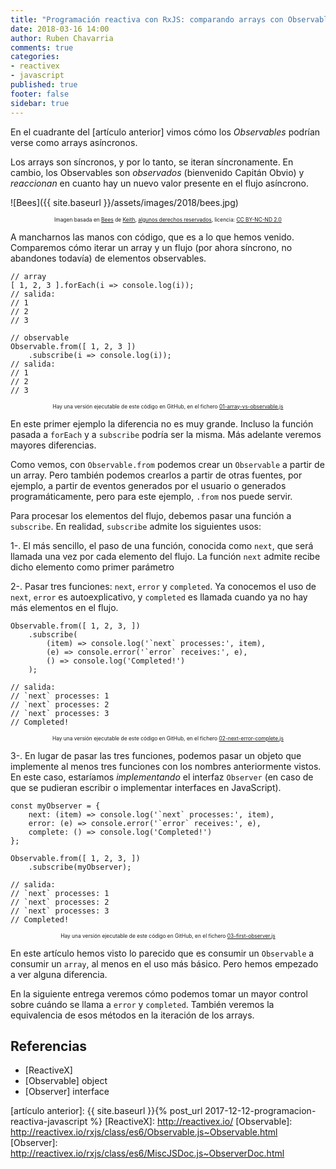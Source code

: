 ```yaml
---
title: "Programación reactiva con RxJS: comparando arrays con Observables"
date: 2018-03-16 14:00
author: Ruben Chavarria
comments: true
categories: 
- reactivex
- javascript
published: true
footer: false
sidebar: true
---
```


En el cuadrante del [artículo anterior] vimos cómo los *Observables* podrían
verse como arrays asíncronos.

Los arrays son síncronos, y por lo tanto, se iteran síncronamente. En cambio,
los Observables son *observados* (bienvenido Capitán Obvio) y *reaccionan* en
cuanto hay un nuevo valor presente en el flujo asíncrono.

![Bees]({{ site.baseurl }}/assets/images/2018/bees.jpg)

<div style="text-align: center">
  <span style="font-size: 60%">
Imagen basada en <a href="https://flic.kr/p/JXSQNN">Bees</a> de <a href="https://www.flickr.com/photos/kbphoto/">Keith</a>, <a href="https://creativecommons.org/licenses/by-nc-nd/2.0/">algunos derechos reservados</a>, licencia: <a href="https://creativecommons.org/licenses/by-nc-nd/2.0/">CC BY-NC-ND 2.0</a>
  </span>
</div>

<!-- more -->

A mancharnos las manos con código, que es a lo que hemos venido. Comparemos
cómo iterar un array y un flujo (por ahora síncrono, no abandones todavía) de
elementos observables.

```
// array
[ 1, 2, 3 ].forEach(i => console.log(i));
// salida:
// 1
// 2
// 3

// observable
Observable.from([ 1, 2, 3 ])
    .subscribe(i => console.log(i));
// salida:
// 1
// 2
// 3
```

<div style="text-align: center">
  <span style="font-size: 60%">
    Hay una versión ejecutable de este código en GitHub, en el fichero <a href="https://github.com/rchavarria/reactive-programming-rxjs/blob/master/02-arrays-vs-observables/01-array-vs-observable.js">01-array-vs-observable.js</a>
  </span>
</div>

En este primer ejemplo la diferencia no es muy grande. Incluso la función
pasada a `forEach` y a `subscribe` podría ser la misma. Más adelante veremos
mayores diferencias.

Como vemos, con `Observable.from` podemos crear un `Observable` a partir de un
array. Pero también podemos crearlos a partir de otras fuentes, por ejemplo, a
partir de eventos generados por el usuario o generados programáticamente, pero
para este ejemplo, `.from` nos puede servir.

Para procesar los elementos del flujo, debemos pasar una función a `subscribe`.
En realidad, `subscribe` admite los siguientes usos:

1-. El más sencillo, el paso de una función, conocida como `next`, que será
llamada una vez por cada elemento del flujo. La función `next` admite recibe
dicho elemento como primer parámetro

2-. Pasar tres funciones: `next`, `error` y `completed`. Ya conocemos el uso de
`next`, `error` es autoexplicativo, y `completed` es llamada cuando ya no hay
más elementos en el flujo.

```
Observable.from([ 1, 2, 3, ])
    .subscribe(
        (item) => console.log('`next` processes:', item),
        (e) => console.error('`error` receives:', e),
        () => console.log('Completed!')
    );

// salida:
// `next` processes: 1
// `next` processes: 2
// `next` processes: 3
// Completed!
```

<div style="text-align: center">
  <span style="font-size: 60%">
    Hay una versión ejecutable de este código en GitHub, en el fichero <a href="https://github.com/rchavarria/reactive-programming-rxjs/blob/master/02-arrays-vs-observables/02-next-error-complete.js">02-next-error-complete.js</a>
  </span>
</div>

3-. En lugar de pasar las tres funciones, podemos pasar un objeto que
implemente al menos tres funciones con los nombres anteriormente vistos. En
este caso, estaríamos *implementando* el interfaz `Observer` (en caso de que se
pudieran escribir o implementar interfaces en JavaScript).

```
const myObserver = {
    next: (item) => console.log('`next` processes:', item),
    error: (e) => console.error('`error` receives:', e),
    complete: () => console.log('Completed!')
};

Observable.from([ 1, 2, 3, ])
    .subscribe(myObserver);

// salida:
// `next` processes: 1
// `next` processes: 2
// `next` processes: 3
// Completed!
```

<div style="text-align: center">
  <span style="font-size: 60%">
    Hay una versión ejecutable de este código en GitHub, en el fichero <a href="https://github.com/rchavarria/reactive-programming-rxjs/blob/master/02-arrays-vs-observables/03-first-observer.js">03-first-observer.js</a>
  </span>
</div>

En este artículo hemos visto lo parecido que es consumir un `Observable` a
consumir un `array`, al menos en el uso más básico. Pero hemos empezado a ver
alguna diferencia.

En la siguiente entrega veremos cómo podemos tomar un mayor control sobre
cuándo se llama a `error` y `completed`. También veremos la equivalencia de
esos métodos en la iteración de los arrays.

## Referencias

- [ReactiveX]
- [Observable] object
- [Observer] interface

[artículo anterior]: {{ site.baseurl }}{% post_url 2017-12-12-programacion-reactiva-javascript %}
[ReactiveX]: http://reactivex.io/
[Observable]: http://reactivex.io/rxjs/class/es6/Observable.js~Observable.html
[Observer]: http://reactivex.io/rxjs/class/es6/MiscJSDoc.js~ObserverDoc.html
